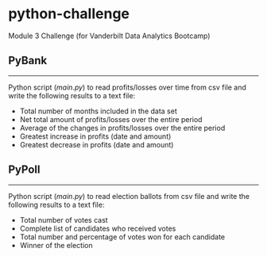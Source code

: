 # python-challenge

Module 3 Challenge (for Vanderbilt Data Analytics Bootcamp)   

## PyBank
---
Python script (*main.py*) to read profits/losses over time from csv file and write the following results to a text file:
- Total number of months included in the data set
- Net total amount of profits/losses over the entire period
- Average of the changes in profits/losses over the entire period
- Greatest increase in profits (date and amount)
- Greatest decrease in profits (date and amount)

## PyPoll
---
Python script (*main.py*) to read election ballots from csv file and write the following results to a text file:
- Total number of votes cast
- Complete list of candidates who received votes
- Total number and percentage of votes won for each candidate
- Winner of the election
